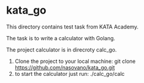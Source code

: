 # kata_go
This directory contains test task from KATA Academy.

The task is to write a calculator with Golang.

The project calculator is in direcroty calc_go.

1. Clone the project to your local machine:
git clone https://github.com/nasovano/kata_go.git
2. to start the calculator just run:
./calc_go/calc
